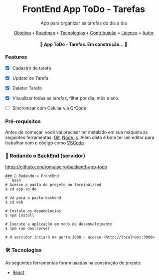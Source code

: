 <h1 align="center">FrontEnd App ToDo - Tarefas</h1>
<p align="center">App para organizar as tarefas do dia a dia</p>
<p align="center">
 <a href="#objetivo">Objetivo</a> •
 <a href="#roadmap">Roadmap</a> • 
 <a href="#tecnologias">Tecnologias</a> • 
 <a href="#contribuicao">Contribuição</a> • 
 <a href="#licenc-a">Licença</a> • 
 <a href="#autor">Autor</a>
</p>

<h4 align="center"> 
	🚧  App ToDo - Tarefas. Em construção...  🚧
</h4>

### Features

- [x] Cadastro de tarefa
- [x] Update de Tarefa
- [x] Deletar Tarefa
- [x] Visualizar todas as tarefas, filtar por dia, mês e ano.
- [ ] Sincronizar com Celular via QrCode


### Pré-requisitos

Antes de começar, você vai precisar ter instalado em sua máquina as seguintes ferramentas:
[Git](https://git-scm.com), [Node.js](https://nodejs.org/en/). 
Além disto é bom ter um editor para trabalhar com o código como [VSCode](https://code.visualstudio.com/)

### 🎲 Rodando o BackEnd (servidor)

https://github.com/romulociro/backend-app-todo

```
### 🎲 Rodando o FrontEnd
```bash
# Acesse a pasta do projeto no terminal/cmd
$ cd app-to-do

# Vá para a pasta backend
$ cd web

# Instale as dependências
$ npm install

# Execute a aplicação em modo de desenvolvimento
$ npm run dev:server

# O servidor inciará na porta:3000 - acesse <http://localhost:3000>
```

### 🛠 Tecnologias

As seguintes ferramentas foram usadas na construção do projeto:
- [React](https://pt-br.reactjs.org/)


